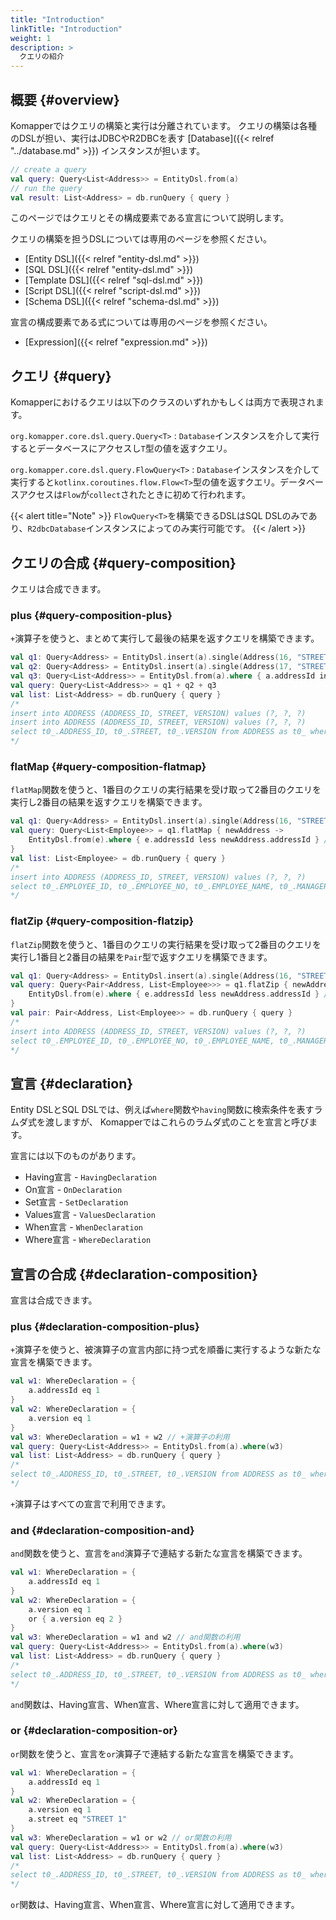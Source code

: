 ```yaml
---
title: "Introduction"
linkTitle: "Introduction"
weight: 1
description: >
  クエリの紹介
---
```


## 概要 {#overview}

Komapperではクエリの構築と実行は分離されています。
クエリの構築は各種のDSLが担い、実行はJDBCやR2DBCを表す [Database]({{< relref "../database.md" >}}) インスタンスが担います。

```kotlin
// create a query
val query: Query<List<Address>> = EntityDsl.from(a)
// run the query
val result: List<Address> = db.runQuery { query }
```

このページではクエリとその構成要素である宣言について説明します。

クエリの構築を担うDSLについては専用のページを参照ください。

- [Entity DSL]({{< relref "entity-dsl.md" >}})
- [SQL DSL]({{< relref "entity-dsl.md" >}})
- [Template DSL]({{< relref "sql-dsl.md" >}})
- [Script DSL]({{< relref "script-dsl.md" >}})
- [Schema DSL]({{< relref "schema-dsl.md" >}})

宣言の構成要素である式については専用のページを参照ください。

- [Expression]({{< relref "expression.md" >}})

## クエリ {#query}

Komapperにおけるクエリは以下のクラスのいずれかもしくは両方で表現されます。

`org.komapper.core.dsl.query.Query<T>`
: `Database`インスタンスを介して実行するとデータベースにアクセスし`T`型の値を返すクエリ。

`org.komapper.core.dsl.query.FlowQuery<T>`
: `Database`インスタンスを介して実行すると`kotlinx.coroutines.flow.Flow<T>`型の値を返すクエリ。データベースアクセスは`Flow`が`collect`されたときに初めて行われます。

{{< alert title="Note" >}}
`FlowQuery<T>`を構築できるDSLはSQL DSLのみであり、`R2dbcDatabase`インスタンスによってのみ実行可能です。
{{< /alert >}}

## クエリの合成 {#query-composition}

クエリは合成できます。

### plus {#query-composition-plus}

`+`演算子を使うと、まとめて実行して最後の結果を返すクエリを構築できます。

```kotlin
val q1: Query<Address> = EntityDsl.insert(a).single(Address(16, "STREET 16", 0))
val q2: Query<Address> = EntityDsl.insert(a).single(Address(17, "STREET 17", 0))
val q3: Query<List<Address>> = EntityDsl.from(a).where { a.addressId inList listOf(16, 17) }
val query: Query<List<Address>> = q1 + q2 + q3
val list: List<Address> = db.runQuery { query }
/*
insert into ADDRESS (ADDRESS_ID, STREET, VERSION) values (?, ?, ?)
insert into ADDRESS (ADDRESS_ID, STREET, VERSION) values (?, ?, ?)
select t0_.ADDRESS_ID, t0_.STREET, t0_.VERSION from ADDRESS as t0_ where t0_.ADDRESS_ID in (?, ?)
*/
```

### flatMap {#query-composition-flatmap}

`flatMap`関数を使うと、1番目のクエリの実行結果を受け取って2番目のクエリを実行し2番目の結果を返すクエリを構築できます。

```kotlin
val q1: Query<Address> = EntityDsl.insert(a).single(Address(16, "STREET 16", 0)) // 1st query
val query: Query<List<Employee>> = q1.flatMap { newAddress ->
    EntityDsl.from(e).where { e.addressId less newAddress.addressId } // 2nd query
}
val list: List<Employee> = db.runQuery { query }
/*
insert into ADDRESS (ADDRESS_ID, STREET, VERSION) values (?, ?, ?)
select t0_.EMPLOYEE_ID, t0_.EMPLOYEE_NO, t0_.EMPLOYEE_NAME, t0_.MANAGER_ID, t0_.HIREDATE, t0_.SALARY, t0_.DEPARTMENT_ID, t0_.ADDRESS_ID, t0_.VERSION from EMPLOYEE as t0_ where t0_.ADDRESS_ID < ?
*/
```

### flatZip {#query-composition-flatzip}

`flatZip`関数を使うと、1番目のクエリの実行結果を受け取って2番目のクエリを実行し1番目と2番目の結果を`Pair`型で返すクエリを構築できます。

```kotlin
val q1: Query<Address> = EntityDsl.insert(a).single(Address(16, "STREET 16", 0)) // 1st query
val query: Query<Pair<Address, List<Employee>>> = q1.flatZip { newAddress ->
    EntityDsl.from(e).where { e.addressId less newAddress.addressId } // 2nd query
}
val pair: Pair<Address, List<Employee>> = db.runQuery { query }
/*
insert into ADDRESS (ADDRESS_ID, STREET, VERSION) values (?, ?, ?)
select t0_.EMPLOYEE_ID, t0_.EMPLOYEE_NO, t0_.EMPLOYEE_NAME, t0_.MANAGER_ID, t0_.HIREDATE, t0_.SALARY, t0_.DEPARTMENT_ID, t0_.ADDRESS_ID, t0_.VERSION from EMPLOYEE as t0_ where t0_.ADDRESS_ID < ?
*/
```

## 宣言 {#declaration}

Entity DSLとSQL DSLでは、例えば`where`関数や`having`関数に検索条件を表すラムダ式を渡しますが、
Komapperではこれらのラムダ式のことを宣言と呼びます。

宣言には以下のものがあります。

- Having宣言 - `HavingDeclaration`
- On宣言 - `OnDeclaration`
- Set宣言 - `SetDeclaration`
- Values宣言 - `ValuesDeclaration`
- When宣言 - `WhenDeclaration`
- Where宣言 - `WhereDeclaration`

## 宣言の合成 {#declaration-composition}

宣言は合成できます。

### plus {#declaration-composition-plus}

`+`演算子を使うと、被演算子の宣言内部に持つ式を順番に実行するような新たな宣言を構築できます。

```kotlin
val w1: WhereDeclaration = {
    a.addressId eq 1
}
val w2: WhereDeclaration = {
    a.version eq 1
}
val w3: WhereDeclaration = w1 + w2 // +演算子の利用
val query: Query<List<Address>> = EntityDsl.from(a).where(w3)
val list: List<Address> = db.runQuery { query }
/*
select t0_.ADDRESS_ID, t0_.STREET, t0_.VERSION from ADDRESS as t0_ where t0_.ADDRESS_ID = ? and t0_.VERSION = ?
*/
```

`+`演算子はすべての宣言で利用できます。

### and {#declaration-composition-and}

`and`関数を使うと、宣言を`and`演算子で連結する新たな宣言を構築できます。

```kotlin
val w1: WhereDeclaration = {
    a.addressId eq 1
}
val w2: WhereDeclaration = {
    a.version eq 1
    or { a.version eq 2 }
}
val w3: WhereDeclaration = w1 and w2 // and関数の利用
val query: Query<List<Address>> = EntityDsl.from(a).where(w3)
val list: List<Address> = db.runQuery { query }
/*
select t0_.ADDRESS_ID, t0_.STREET, t0_.VERSION from ADDRESS as t0_ where t0_.ADDRESS_ID = ? and (t0_.VERSION = ? or (t0_.VERSION = ?))
*/
```

`and`関数は、Having宣言、When宣言、Where宣言に対して適用できます。

### or {#declaration-composition-or}

`or`関数を使うと、宣言を`or`演算子で連結する新たな宣言を構築できます。

```kotlin
val w1: WhereDeclaration = {
    a.addressId eq 1
}
val w2: WhereDeclaration = {
    a.version eq 1
    a.street eq "STREET 1"
}
val w3: WhereDeclaration = w1 or w2 // or関数の利用
val query: Query<List<Address>> = EntityDsl.from(a).where(w3)
val list: List<Address> = db.runQuery { query }
/*
select t0_.ADDRESS_ID, t0_.STREET, t0_.VERSION from ADDRESS as t0_ where t0_.ADDRESS_ID = ? or (t0_.VERSION = ? and t0_.STREET = ?)
*/
```

`or`関数は、Having宣言、When宣言、Where宣言に対して適用できます。
